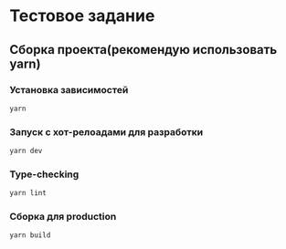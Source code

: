 # Тестовое задание

## Сборка проекта(рекомендую использовать yarn)

### Установка зависимостей
```sh
yarn
```

### Запуск с хот-релоадами для разработки
```sh
yarn dev
```

### Type-checking
```sh
yarn lint
```

### Сборка для production
```sh
yarn build
```
